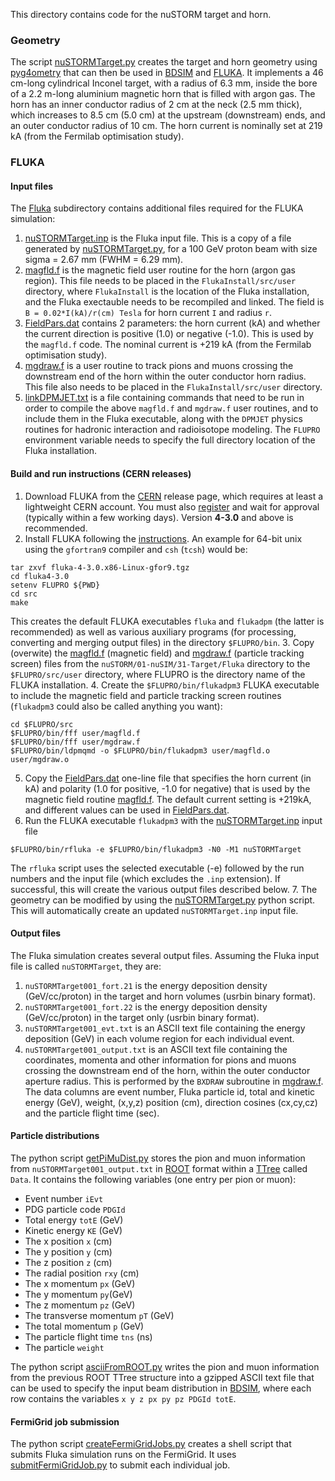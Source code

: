 This directory contains code for the nuSTORM target and horn.

### Geometry
    
The script [nuSTORMTarget.py](nuSTORMTarget.py) creates the target and horn geometry
using [pyg4ometry](http://www.pp.rhul.ac.uk/bdsim/pyg4ometry) that can then be used in
[BDSIM]( http://www.pp.rhul.ac.uk/bdsim/manual) and [FLUKA](https://fluka.cern/home).
It implements a 46 cm-long cylindrical Inconel target, with a radius of 6.3 mm, inside
the bore of a 2.2 m-long aluminium magnetic horn that is filled with argon gas. The horn
has an inner conductor radius of 2 cm at the neck (2.5 mm thick), which increases to
8.5 cm (5.0 cm) at the upstream (downstream) ends, and an outer conductor radius of 10 cm.
The horn current is nominally set at 219 kA (from the Fermilab optimisation study).

### FLUKA

#### Input files
The [Fluka](Fluka) subdirectory contains additional files required for the FLUKA simulation:

1. [nuSTORMTarget.inp](Fluka/nuSTORMTarget.inp) is the Fluka input file. This is a copy of a file
generated by [nuSTORMTarget.py](nuSTORMTarget.py), for a 100 GeV proton beam with size
sigma = 2.67 mm (FWHM = 6.29 mm).
2. [magfld.f](Fluka/magfld.f) is the magnetic field user routine for the horn (argon gas
region). This file needs to be placed in the `FlukaInstall/src/user` directory, where
`FlukaInstall` is the location of the Fluka installation, and the Fluka exectauble needs
to be recompiled and linked. The field is `B = 0.02*I(kA)/r(cm) Tesla` for horn current
`I` and radius `r`.
3. [FieldPars.dat](Fluka/FieldPars.dat) contains 2 parameters: the horn current (kA) and
whether the current direction is positive (1.0) or negative (-1.0). This is used by the
`magfld.f` code. The nominal current is +219 kA (from the Fermilab optimisation study).
4. [mgdraw.f](Fluka/mgdraw.f) is a user routine to track pions and muons crossing the
downstream end of the horn within the outer conductor horn radius. This file also needs
to be placed in the `FlukaInstall/src/user` directory.
5. [linkDPMJET.txt](Fluka/linkDPMJET.txt)  is a file containing commands that need to be
run in order to compile the above `magfld.f` and `mgdraw.f` user routines, and to include
them in the Fluka executable, along with the `DPMJET` physics routines for hadronic
interaction and radioisotope modeling. The `FLUPRO` environment variable needs to
specify the full directory location of the Fluka installation.

#### Build and run instructions (CERN releases)

1. Download FLUKA from the [CERN](https://fluka.cern/download/latest-fluka-release) release page,
which requires at least a lightweight CERN account. You must also
[register](https://fluka.cern/download/registration) and wait for approval
(typically within a few working days). Version **4-3.0** and above is recommended.
2. Install FLUKA following the [instructions](https://fluka.cern/documentation/installation).
An example for 64-bit unix using the `gfortran9` compiler and `csh` (`tcsh`) would be:
```
tar zxvf fluka-4-3.0.x86-Linux-gfor9.tgz
cd fluka4-3.0
setenv FLUPRO ${PWD}
cd src
make
```
This creates the default FLUKA executables `fluka` and `flukadpm` (the latter is recommended) as well
as various auxiliary programs (for processing, converting and merging output files) in the directory
`$FLUPRO/bin`.
3. Copy (overwite) the [magfld.f](Fluka/magfld.f) (magnetic field) and [mgdraw.f](Fluka/mgdraw.f)
(particle tracking screen) files from the `nuSTORM/01-nuSIM/31-Target/Fluka` directory to the
`$FLUPRO/src/user` directory, where FLUPRO is the directory name of the FLUKA installation.
4. Create the `$FLUPRO/bin/flukadpm3` FLUKA executable to include the magnetic field
and particle tracking screen routines (`flukadpm3` could also be called anything you want):
```
cd $FLUPRO/src
$FLUPRO/bin/fff user/magfld.f
$FLUPRO/bin/fff user/mgdraw.f
$FLUPRO/bin/ldpmqmd -o $FLUPRO/bin/flukadpm3 user/magfld.o user/mgdraw.o
```
5. Copy the [FieldPars.dat](Fluka/FieldPars.dat) one-line file that specifies the horn current
(in kA) and polarity (1.0 for positive, -1.0 for negative) that is used by the magnetic field
routine [magfld.f](Fluka/magfld.f). The default current setting is +219kA, and different values
can be used in [FieldPars.dat](Fluka/FieldPars.dat).
6. Run the FLUKA executable `flukadpm3` with the [nuSTORMTarget.inp](Fluka/nuSTORMTarget.inp) input file
```
$FLUPRO/bin/rfluka -e $FLUPRO/bin/flukadpm3 -N0 -M1 nuSTORMTarget
```
The `rfluka` script uses the selected executable (-e) followed by the run numbers and the
input file (which excludes the `.inp` extension). If successful, this will create the various
output files described below.
7. The geometry can be modified by using the [nuSTORMTarget.py](nuSTORMTarget.py) python script.
This will automatically create an updated `nuSTORMTarget.inp` input file.

#### Output files
The Fluka simulation creates several output files. Assuming the Fluka input file is called
`nuSTORMTarget`, they are:
1. `nuSTORMTarget001_fort.21` is the energy deposition density (GeV/cc/proton) in the target
and horn volumes (usrbin binary format).
2. `nuSTORMTarget001_fort.22` is the energy deposition density (GeV/cc/proton) in the target
only (usrbin binary format).
3. `nuSTORMTarget001_evt.txt` is an ASCII text file containing the energy deposition (GeV)
in each volume region for each individual event.
4. `nuSTORMTarget001_output.txt` is an ASCII text file containing the coordinates, momenta
and other information for pions and muons crossing the downstream end of the horn, within
the outer conductor aperture radius. This is performed by the `BXDRAW` subroutine in
[mgdraw.f](Fluka/mgdraw.f). The data columns are event number, Fluka particle id, total
and kinetic energy (GeV), weight, (x,y,z) position (cm), direction cosines (cx,cy,cz) and
the particle flight time (sec).

#### Particle distributions
The python script [getPiMuDist.py](Fluka/getPiMuDist.py) stores the pion and muon information
from `nuSTORMTarget001_output.txt` in [ROOT](https://root.cern.ch) format within a
[TTree](https://root.cern/doc/master/classTTree.html) called `Data`. It contains the
following variables (one entry per pion or muon):
- Event number `iEvt`
- PDG particle code `PDGId`
- Total energy `totE` (GeV)
- Kinetic energy `KE` (GeV)
- The x position `x` (cm)
- The y position `y` (cm)
- The z position `z` (cm)
- The radial position `rxy` (cm)
- The x momentum `px` (GeV)
- The y momentum `py`(GeV)
- The z momentum `pz` (GeV)
- The transverse momentum `pT` (GeV)
- The total momentum `p` (GeV)
- The particle flight time `tns` (ns)
- The particle `weight`

The python script [asciiFromROOT.py](Fluka/asciiFromROOT.py) writes the pion and muon
information from the previous ROOT TTree structure into a gzipped ASCII text file that
can be used to specify the input beam distribution in
[BDSIM](http://www.pp.rhul.ac.uk/bdsim/manual/model_control.html#userfile),
where each row contains the variables `x y z px py pz PDGId totE`.

#### FermiGrid job submission
The python script [createFermiGridJobs.py](Fluka/createFermiGridJobs.py) creates a shell
script that submits Fluka simulation runs on the FermiGrid. It uses
[submitFermiGridJob.py](Fluka/submitFermiGridJob.py) to submit each individual job.
